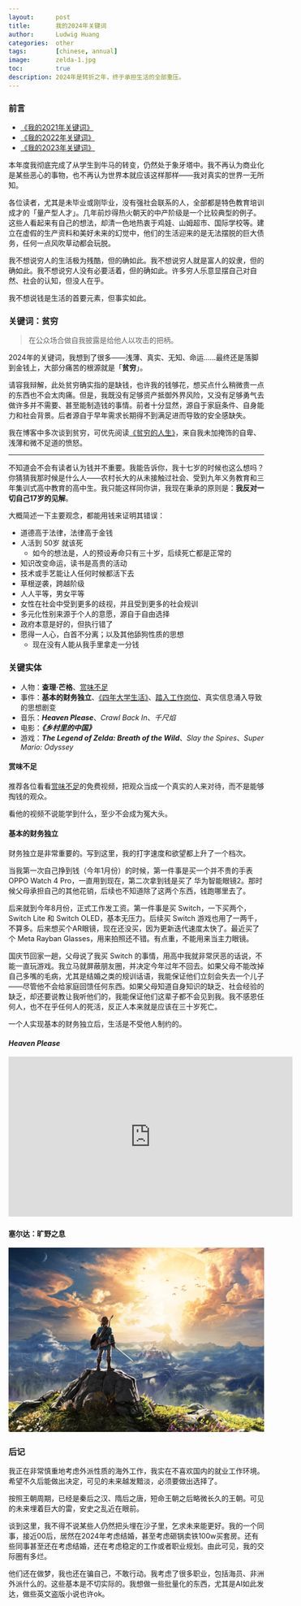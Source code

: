 ```yaml
---
layout:      post
title:       我的2024年关键词
author:      Ludwig Huang
categories:  other
tags:        [chinese, annual]
image:       zelda-1.jpg
toc:         true
description: 2024年是转折之年，终于承担生活的全部重压。
---
```


### 前言

* [《我的2021年关键词》](https://feiyuhuang.com/old/2021/12/31/My-Keywords-of-2021/)
* [《我的2022年关键词》](https://feiyuhuang.com/old/2022/12/31/My-Keywords-of-2022/)
* [《我的2023年关键词》](https://feiyuhuang.com/other/my-keywords-of-2023)

本年度我彻底完成了从学生到牛马的转变，仍然处于象牙塔中。我不再认为商业化是某些恶心的事物，也不再认为世界本就应该这样那样——我对真实的世界一无所知。

各位读者，尤其是未毕业或刚毕业，没有强社会联系的人，全部都是特色教育培训成才的「量产型人才」。几年前炒得热火朝天的中产阶级是一个比较典型的例子。这些人看起来有自己的想法，却清一色地热衷于鸡娃、山姆超市、国际学校等。建立在虚假的生产资料和美好未来的幻觉中，他们的生活迎来的是无法摆脱的巨大债务，任何一点风吹草动都会玩脱。

我不想说穷人的生活极为残酷，但的确如此。我不想说穷人就是富人的奴隶，但的确如此。我不想说穷人没有必要活着，但的确如此。许多穷人乐意显摆自己对自然、社会的认知，但没人在乎。

我不想说钱是生活的首要元素，但事实如此。

### 关键词：贫穷

> 在公众场合做自我披露是给他人以攻击的把柄。

2024年的关键词，我想到了很多——浅薄、真实、无知、命运……最终还是落脚到金钱上，大部分痛苦的根源就是「**贫穷**」。

请容我辩解，此处贫穷确实指的是缺钱，也许我的钱够花，想买点什么稍微贵一点的东西也不会太肉痛。但是，我既没有足够资产抵御外界风险，又没有足够勇气去做许多并不需要、甚至能制造钱的事情。前者十分显然，源自于家庭条件、自身能力和社会背景。后者源自于早年需求长期得不到满足进而导致的安全感缺失。

我在博客中多次谈到贫穷，可优先阅读[《贫穷的人生》](https://feiyuhuang.com/diary/diary-19)，来自我未加掩饰的自卑、浅薄和微不足道的愤怒。

----

不知道会不会有读者认为钱并不重要。我能告诉你，我十七岁的时候也这么想吗？你猜猜我那时候是什么人——农村长大的从未接触过社会、受到九年义务教育和三年集训式高中教育的高中生。我只能这样同你讲，我现在秉承的原则是：**我反对一切自己17岁的见解**。

大概简述一下主要观念，都能用钱来证明其错误：

* 道德高于法律，法律高于金钱
* 人活到 50岁 就该死
  * 如今的想法是，人的预设寿命只有三十岁，后续死亡都是正常的
* 知识改变命运，读书是高贵的活动
* 技术或手艺能让人任何时候都活下去
* 草根逆袭，跨越阶级
* 人人平等，男女平等
* 女性在社会中受到更多的歧视，并且受到更多的社会规训
* 多元化性别来源于个人的意愿，源自于自由选择
* 政府本意是好的，但执行错了
* 愿得一人心，白首不分离；以及其他舔狗性质的思想
  * 现在没有人能从我手里拿走一分钱

### 关键实体

* 人物：**查理·芒格**、[赏味不足](https://space.bilibili.com/44497027)
* 事件：**基本的财务独立**、[《四年大学生活》](https://feiyuhuang.com/other/school-life)、[踏入工作岗位](https://feiyuhuang.com/diary/diary-17)、真实信息涌入导致的思想剧变
* 音乐：***Heaven Please***、*Crawl Back In*、*千尺焰*
* 电影：***《乡村里的中国》***
* 游戏：***The Legend of Zelda: Breath of the Wild***、*Slay the Spires*、*Super Mario: Odyssey*

#### 赏味不足

推荐各位看看[赏味不足](https://space.bilibili.com/44497027)的免费视频，把观众当成一个真实的人来对待，而不是能够掏钱的观众。

看他的视频不说能学到什么，至少不会成为冤大头。

#### 基本的财务独立

财务独立是非常重要的。写到这里，我的打字速度和欲望都上升了一个档次。

当我第一次自己挣到钱（今年1月份）的时候，第一件事是买一个并不贵的手表 OPPO Watch 4 Pro，一直用到现在，第二次拿到钱是买了 华为智能眼镜2。那时候父母承担自己的其他花销，后续也不知道除了这两个东西，钱跑哪里去了。

后来就到今年8月份，正式工作发工资。第一件事是买 Switch，一下买两个，Switch Lite 和 Switch OLED，基本无压力。后续买 Switch 游戏也用了一两千，不算多。后来想买个AR眼镜，现在还没买，因为更新迭代速度太快了。最近买了个 Meta Rayban Glasses，用来拍照还不错。有点重，不能用来当主力眼镜。

国庆节回家一趟，父母说了我买 Switch 的事情，用高中我就非常厌恶的话说，不能一直玩游戏。我立马就屏蔽朋友圈，并决定今年过年不回去。如果父母不能改掉自己多嘴的毛病，尤其是结婚之类的规训话语，我能保证他们立刻会失去一个儿子——尽管他不会给家庭回馈任何东西。如果父母知道自身知识的缺乏、社会经验的缺乏，却还要说教让我听他们的，我能保证他们这辈子都不会见到我。我不感恩任何人，也不在乎任何人的死活，反正人本来就是应该在三十岁死亡。

一个人实现基本的财务独立后，生活是不受他人制约的。

#### *Heaven Please*

<div class="videoWrapper">
<iframe width="560" height="315" src="https://www.youtube.com/embed/2BYA0Lz-VsI?si=YvPkXM1N7jPE5agd" title="YouTube video player" frameborder="0" allow="accelerometer; autoplay; clipboard-write; encrypted-media; gyroscope; picture-in-picture; web-share" referrerpolicy="strict-origin-when-cross-origin" allowfullscreen></iframe>
</div>

#### 塞尔达：旷野之息

![img](../assets/img/zelda-1.jpg)

### 后记

我正在非常慎重地考虑外派性质的海外工作，我实在不喜欢国内的就业工作环境。希望不久后能做出决定，可见的未来越发黯淡，必须要做出选择了。

按照王朝周期，已经是秦后之汉、隋后之唐，短命王朝之后略微长久的王朝。可见的未来埋着巨大的雷，安史之乱近在眼前。

谈到这里，我不得不说某些人仍然把头埋在沙子里，乞求未来能更好。我的一个同事，接近00后，居然在2024年考虑结婚，甚至考虑砸锅卖铁100w买套房。还有些同事甚至还在考虑结婚，还在考虑稳定的工作或者职业规划。由此可见，我的交际圈有多烂。

他们还在做梦，我也还在骗自己，不敢行动。我考虑了很多职业，包括海员、非洲外派什么的。这些基本是不切实际的。我想做一些批量化的东西，尤其是AI如此发达，做些英文盗版小说也许ok。